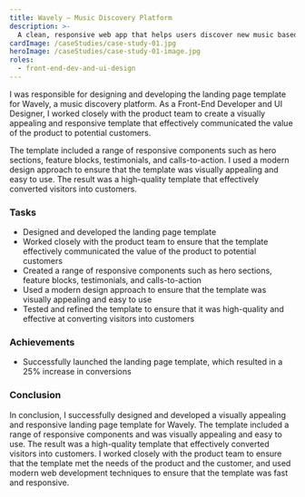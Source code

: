```yaml
---
title: Wavely – Music Discovery Platform
description: >-
  A clean, responsive web app that helps users discover new music based on mood, genre, and activity.
cardImage: /caseStudies/case-study-01.jpg
heroImage: /caseStudies/case-study-01-image.jpg
roles:
  - front-end-dev-and-ui-design
---
```


I was responsible for designing and developing the landing page template for Wavely, a music discovery platform. As a Front-End Developer and UI Designer, I worked closely with the product team to create a visually appealing and responsive template that effectively communicated the value of the product to potential customers.

The template included a range of responsive components such as hero sections, feature blocks, testimonials, and calls-to-action. I used a modern design approach to ensure that the template was visually appealing and easy to use. The result was a high-quality template that effectively converted visitors into customers.

### Tasks

- Designed and developed the landing page template
- Worked closely with the product team to ensure that the template effectively communicated the value of the product to potential customers
- Created a range of responsive components such as hero sections, feature blocks, testimonials, and calls-to-action
- Used a modern design approach to ensure that the template was visually appealing and easy to use
- Tested and refined the template to ensure that it was high-quality and effective at converting visitors into customers

### Achievements

- Successfully launched the landing page template, which resulted in a 25% increase in conversions

### Conclusion

In conclusion, I successfully designed and developed a visually appealing and responsive landing page template for Wavely. The template included a range of responsive components and was visually appealing and easy to use. The result was a high-quality template that effectively converted visitors into customers. I worked closely with the product team to ensure that the template met the needs of the product and the customer, and used modern web development techniques to ensure that the template was fast and responsive.
